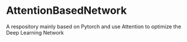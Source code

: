 # AttentionBasedNetwork
A respository mainly based on Pytorch and use Attention to optimize the Deep Learning Network
